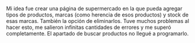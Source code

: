 Mi idea fue crear una página de supermercado en la que pueda agregar tipos de productos, marcas (como herencia de esos productos) y stock de esas marcas.
También la opción de eliminarlos.
Tuve muchos problemas al hacer esto, me salieron infinitas cantidades de errores y me superó completamente.
El apartado de buscar productos no llegué a programarlo.
